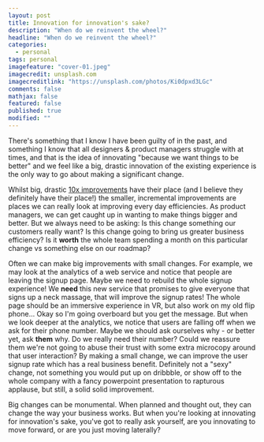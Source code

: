 ```yaml
---
layout: post
title: Innovation for innovation's sake?
description: "When do we reinvent the wheel?"
headline: "When do we reinvent the wheel?"
categories: 
  - personal
tags: personal
imagefeature: "cover-01.jpeg"
imagecredit: unsplash.com
imagecreditlink: "https://unsplash.com/photos/Ki0dpxd3LGc"
comments: false
mathjax: false
featured: false
published: true
modified: ""
---
```



There's something that I know I have been guilty of in the past, and something I know that all designers & product managers struggle with at times, and that is the idea of innovating "because we want things to be better" and we feel like a big, drastic innovation of the existing experience is the only way to go about making a significant change.

Whilst big, drastic [10x improvements](http://www.mindtheproduct.com/2015/12/video-10x-not-10-product-management-by-orders-of-magnitude-by-ken-norton/) have their place (and I believe they definitely have their place!) the smaller, incremental improvements are places we can really look at improving every day efficiencies. As product managers, we can get caught up in wanting to make things bigger and better. But we always need to be asking: Is this change something our customers really want? Is this change going to bring us greater business efficiency? Is it **worth** the whole team spending a month on this particular change vs something else on our roadmap?

Often we can make big improvements with small changes. For example, we may look at the analytics of a web service and notice that people are leaving the signup page. Maybe we need to rebuild the whole signup experience! We **need** this new service that promises to give everyone that signs up a neck massage, that will improve the signup rates! The whole page should be an immersive experience in VR, but also work on my old flip phone... Okay so I'm going overboard but you get the message. But when we look deeper at the analytics, we notice that users are falling off when we ask for their phone number. Maybe we should ask ourselves why - or better yet, ask **them** why. Do we really need their number? Could we reassure them we're not going to abuse their trust with some extra microcopy around that user interaction? By making a small change, we can improve the user signup rate which has a real business benefit. Definitely not a "sexy" change, not something you would put up on dribbble, or show off to the whole company with a fancy powerpoint presentation to rapturous applause, but still, a solid solid improvement.

Big changes can be monumental. When planned and thought out, they can change the way your business works. But when you're looking at innovating for innovation's sake, you've got to really ask yourself, are you innovating to move forward, or are you just moving laterally?
